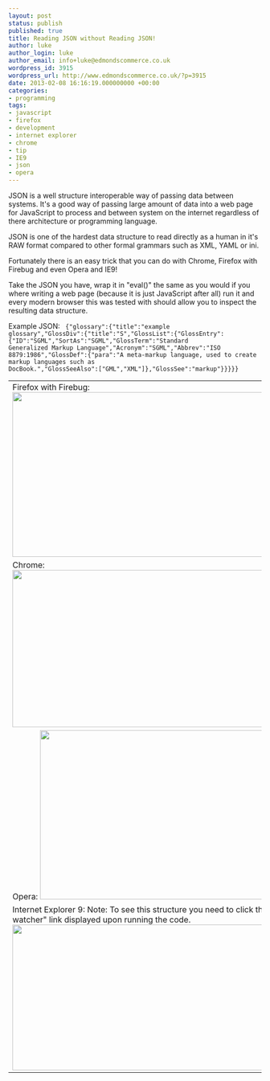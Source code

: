 ```yaml
---
layout: post
status: publish
published: true
title: Reading JSON without Reading JSON!
author: luke
author_login: luke
author_email: info+luke@edmondscommerce.co.uk
wordpress_id: 3915
wordpress_url: http://www.edmondscommerce.co.uk/?p=3915
date: 2013-02-08 16:16:19.000000000 +00:00
categories:
- programming
tags:
- javascript
- firefox
- development
- internet explorer
- chrome
- tip
- IE9
- json
- opera
---
```

JSON is a well structure interoperable way of passing data between systems. It's a good way of passing large amount of data into a web page for JavaScript to process and between system on the internet regardless of there architecture or programming language.

JSON is one of the hardest data structure to read directly as a human in it's RAW format compared to other formal grammars such as XML, YAML or ini.

Fortunately there is an easy trick that you can do with Chrome, Firefox with Firebug and even Opera and IE9!

Take the JSON you have, wrap it in "eval()" the same as you would if you where writing a web page (because it is just JavaScript after all) run it and every modern browser this was tested with should allow you to inspect the resulting data structure.

Example JSON:
<code>
{"glossary":{"title":"example glossary","GlossDiv":{"title":"S","GlossList":{"GlossEntry":{"ID":"SGML","SortAs":"SGML","GlossTerm":"Standard Generalized Markup Language","Acronym":"SGML","Abbrev":"ISO 8879:1986","GlossDef":{"para":"A meta-markup language, used to create markup languages such as DocBook.","GlossSeeAlso":["GML","XML"]},"GlossSee":"markup"}}}}}
</code>

<table>
<tr>
<td>
Firefox with Firebug:
<a href="http://www.edmondscommerce.co.uk/programming/reading-json-without-reading-json/attachment/firefoxjson/" rel="attachment wp-att-3918"><img src="{% img  ({{ site.url }}/assets/firefoxjson-600x328.png %}" alt="" title="firefoxjson" width="600" height="328" class="alignnone size-medium wp-image-3918" /></a>
</td>
</tr>
<tr>
<td>
Chrome:
<a href="http://www.edmondscommerce.co.uk/programming/reading-json-without-reading-json/attachment/chromejson/" rel="attachment wp-att-3921"><img src="{% img  ({{ site.url }}/assets/chromejson-600x313.png %}" alt="" title="chromejson" width="600" height="313" class="alignnone size-medium wp-image-3921" /></a>
</td>
</tr>
<tr>
<td>
Opera:
<a href="http://www.edmondscommerce.co.uk/programming/reading-json-without-reading-json/attachment/bhtajti/" rel="attachment wp-att-3920"><img src="{% img  ({{ site.url }}/assets/bhtAjti.png %}" alt="" title="bhtAjti" width="524" height="337" class="alignnone size-full wp-image-3920" /></a>
</td>
</tr>
<tr>
<td>
Internet Explorer 9:
Note: To see this structure you need to click the "Add watcher" link displayed upon running the code.
<a href="http://www.edmondscommerce.co.uk/programming/reading-json-without-reading-json/attachment/ie9json/" rel="attachment wp-att-3919"><img src="{% img  ({{ site.url }}/assets/ie9json.png %}" alt="" title="ie9json" width="547" height="290" class="alignnone size-full wp-image-3919" /></a>
</td>
</tr>
</table>
